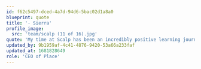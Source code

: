 ```yaml
---
id: f62c5497-dced-4a7d-94d6-5bac02d1a8a0
blueprint: quote
title: '- Sierra'
profile_image:
  src: 'team/scalp (11 of 16).jpg'
quote: 'My time at Scalp has been an incredibly positive learning journey. The Scalp family has been fundamental to my growth as a trader.  Scalp offers a supportive, team oriented environment that challenges traders to strive for excellence.'
updated_by: 9b1959af-4c41-4876-9420-53a66a233faf
updated_at: 1681828649
role: 'CEO of Place'
---
```

